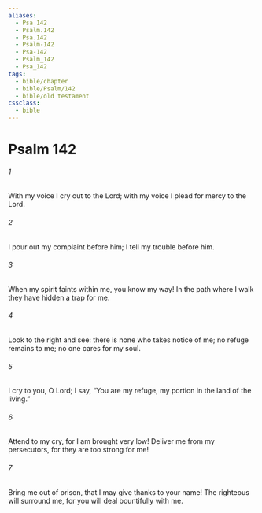 ```yaml
---
aliases:
  - Psa 142
  - Psalm.142
  - Psa.142
  - Psalm-142
  - Psa-142
  - Psalm_142
  - Psa_142
tags:
  - bible/chapter
  - bible/Psalm/142
  - bible/old testament
cssclass:
  - bible
---
```


# Psalm 142

###### 1
With my voice I cry out to the Lord; with my voice I plead for mercy to the Lord.
###### 2
I pour out my complaint before him; I tell my trouble before him.
###### 3
When my spirit faints within me, you know my way! In the path where I walk they have hidden a trap for me.
###### 4
Look to the right and see: there is none who takes notice of me; no refuge remains to me; no one cares for my soul.
###### 5
I cry to you, O Lord; I say, “You are my refuge, my portion in the land of the living.”
###### 6
Attend to my cry, for I am brought very low! Deliver me from my persecutors, for they are too strong for me!
###### 7
Bring me out of prison, that I may give thanks to your name! The righteous will surround me, for you will deal bountifully with me.


